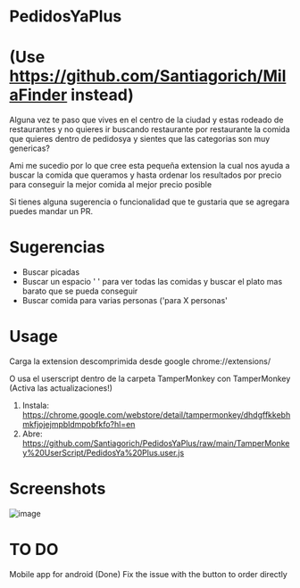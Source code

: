 # PedidosYaPlus 
# (Use https://github.com/Santiagorich/MilaFinder instead)
Alguna vez te paso que vives en el centro de la ciudad y estas rodeado de restaurantes y no quieres ir buscando restaurante por restaurante la comida que quieres dentro de pedidosya y sientes que las categorias son muy genericas?

Ami me sucedio por lo que cree esta pequeña extension la cual nos ayuda a buscar la comida que queramos y hasta ordenar los resultados por precio para conseguir la mejor comida al mejor precio posible

Si tienes alguna sugerencia o funcionalidad que te gustaria que se agregara puedes mandar un PR.

# Sugerencias
- Buscar picadas
- Buscar un espacio ' ' para ver todas las comidas y buscar el plato mas barato que se pueda conseguir
- Buscar comida para varias personas ('para X personas'

# Usage
 Carga la extension descomprimida desde google chrome://extensions/
 
 O usa el userscript dentro de la carpeta TamperMonkey con TamperMonkey (Activa las actualizaciones!)
 1. Instala: https://chrome.google.com/webstore/detail/tampermonkey/dhdgffkkebhmkfjojejmpbldmpobfkfo?hl=en
 2. Abre: https://github.com/Santiagorich/PedidosYaPlus/raw/main/TamperMonkey%20UserScript/PedidosYa%20Plus.user.js
 
# Screenshots
 ![image](https://user-images.githubusercontent.com/48382642/143699105-a8047f6a-3f9b-49fa-9672-176da5dbbab4.png)

# TO DO
 Mobile app for android (Done)
 Fix the issue with the button to order directly
